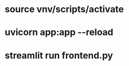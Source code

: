 # source vnv/scripts/activate

# uvicorn app:app --reload

# streamlit run frontend.py




<!-- 

git init – Start version control in your local folder

git remote add origin <repo-url> – Connect to GitHub

git pull origin main --allow-unrelated-histories – Safely pull GitHub repo content

🔧 Fix any merge conflicts (e.g., README)

git add . – Stage everything

git commit -m "Merge local with GitHub" – Save the merge

git push -u origin main – Push it!  

-->




<!---

You can target individual files too:
git add main.py
git commit -m "Improved model accuracy in main.py"
git push origin main

-->